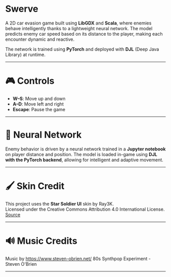 # Swerve

A 2D car evasion game built using **LibGDX** and **Scala**, where enemies behave intelligently thanks to a lightweight neural network. The model predicts enemy car speed based on its distance to the player, making each encounter dynamic and reactive.

The network is trained using **PyTorch** and deployed with **DJL** (Deep Java Library) at runtime.

---

# 🎮 Controls

- **W–S**: Move up and down
- **A–D**: Move left and right
- **Escape**: Pause the game

---

# 🧠 Neural Network

Enemy behavior is driven by a neural network trained in a **Jupyter notebook** on player distance and position. The model is loaded in-game using **DJL with the PyTorch backend**, allowing for intelligent and adaptive movement.

---

# 🖌️ Skin Credit

This project uses the **Star Soldier UI** skin by Ray3K.  
Licensed under the Creative Commons Attribution 4.0 International License.  
[Source](https://ray3k.wordpress.com/artwork/star-soldier-ui-skin-for-libgdx/)

--- 

# 🔊 Music Credits 

Music by https://www.steven-obrien.net/
80s Synthpop Experiment - Steven O'Brien

---
